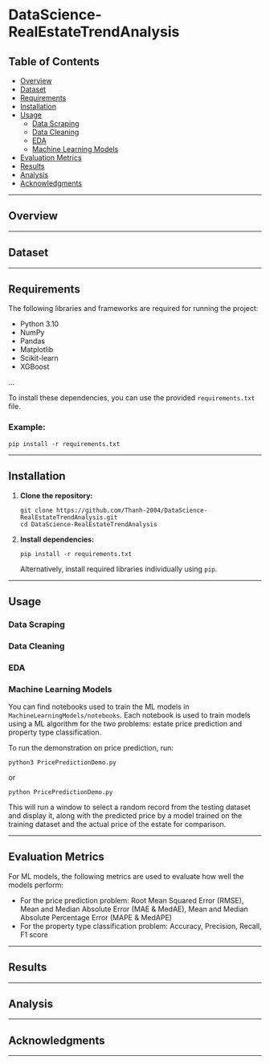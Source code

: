 # DataScience-RealEstateTrendAnalysis


## Table of Contents

- [Overview](#overview)
- [Dataset](#dataset)
- [Requirements](#requirements)
- [Installation](#installation)
- [Usage](#usage)
  - [Data Scraping](#data-scraping)
  - [Data Cleaning](#data-cleaning)
  - [EDA](#eda)
  - [Machine Learning Models](#machine-learning-models)
- [Evaluation Metrics](#evaluation-metrics)
- [Results](#results)
- [Analysis](#analysis)
- [Acknowledgments](#acknowledgments)

---

## Overview


---

## Dataset


---

## Requirements

The following libraries and frameworks are required for running the project:

- Python 3.10
- NumPy
- Pandas
- Matplotlib
- Scikit-learn
- XGBoost

...

To install these dependencies, you can use the provided `requirements.txt` file.

### Example:

```
pip install -r requirements.txt
```

---

## Installation

1. **Clone the repository:**

   ```
   git clone https://github.com/Thanh-2004/DataScience-RealEstateTrendAnalysis.git
   cd DataScience-RealEstateTrendAnalysis
   ```

2. **Install dependencies:**

   ```
   pip install -r requirements.txt
   ```

   Alternatively, install required libraries individually using `pip`.
   

---

## Usage

### Data Scraping

### Data Cleaning

### EDA

### Machine Learning Models

You can find notebooks used to train the ML models in `MachineLearningModels/notebooks`. Each notebook is used to train models using a ML algorithm for the two problems: estate price prediction and property type classification.

To run the demonstration on price prediction, run:
```
python3 PricePredictionDemo.py
```
or
```
python PricePredictionDemo.py
```

This will run a window to select a random record from the testing dataset and display it, along with the predicted price by a model trained on the training dataset and the actual price of the estate for comparison.


---

## Evaluation Metrics

For ML models, the following metrics are used to evaluate how well the models perform:

- For the price prediction problem: Root Mean Squared Error (RMSE), Mean and Median Absolute Error (MAE & MedAE), Mean and Median Absolute Percentage Error (MAPE & MedAPE)
- For the property type classification problem: Accuracy, Precision, Recall, F1 score

---

## Results

---

## Analysis

---

## Acknowledgments

---
